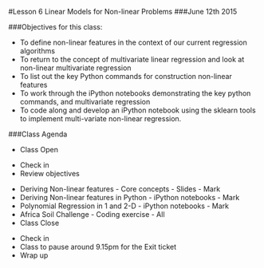 #Lesson 6 Linear Models for Non-linear Problems
###June 12th 2015

###Objectives for this class:
 * To define non-linear features in the context of our current regression algorithms
 * To return to the concept of multivariate linear regression and look at non-linear multivariate regression
 * To list out the key Python commands for construction non-linear features
 * To work through the iPython notebooks demonstrating the key python commands, and multivariate regression
 * To code along and develop an iPython notebook using the sklearn tools to implement multi-variate non-linear regression.
 
###Class Agenda
 - Class Open
  * Check in 
  * Review objectives
 - Deriving Non-linear features - Core concepts - Slides - Mark
 - Deriving Non-linear features in Python - iPython notebooks - Mark
 - Polynomial Regression in 1 and 2-D - iPython notebooks - Mark
 - Africa Soil Challenge - Coding exercise - All
 - Class Close
  * Check in
  * Class to pause around 9.15pm for the Exit ticket
  * Wrap up


